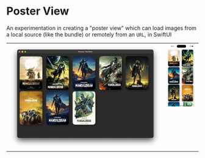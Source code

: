 # Poster View

An experimentation in creating a "poster view" which can load images from a local source (like the bundle) or remotely from an `URL`, in SwiftUI

<table>
  <tr valign="top">
    <td><img src="Snapshots/Desktop.png"></td>
    <td><img src="Snapshots/Mobile.png"></td>
  </tr>
</table>
